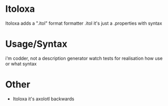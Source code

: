 # Itoloxa

Itoloxa adds a ".itol" format formatter
.itol it's just a .properties with syntax

# Usage/Syntax

i'm codder, not a description generator
watch tests for realisation how use or what syntax

# Other

* Itoloxa it's axolotl backwards
